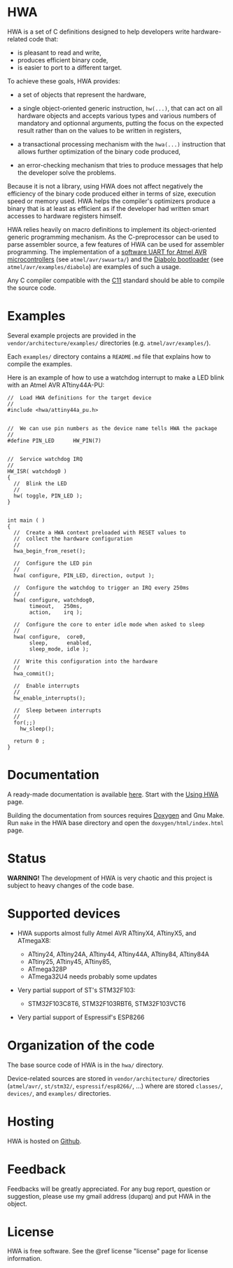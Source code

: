 
HWA
===

HWA is a set of C definitions designed to help developers write hardware-related
code that:

 * is pleasant to read and write,
 * produces efficient binary code,
 * is easier to port to a different target.

To achieve these goals, HWA provides:

 * a set of objects that represent the hardware,

 * a single object-oriented generic instruction, `hw(...)`, that can act on all
   hardware objects and accepts various types and various numbers of mandatory
   and optionnal arguments, putting the focus on the expected result rather than
   on the values to be written in registers,

 * a transactional processing mechanism with the `hwa(...)` instruction that
   allows further optimization of the binary code produced,

 * an error-checking mechanism that tries to produce messages that help the
   developer solve the problems.

Because it is not a library, using HWA does not affect negatively the efficiency
of the binary code produced either in terms of size, execution speed or memory
used. HWA helps the compiler's optimizers produce a binary that is at least as
efficient as if the developer had written smart accesses to hardware registers
himself.

HWA relies heavily on macro definitions to implement its object-oriented generic
programming mechanism. As the C-preprocessor can be used to parse assembler
source, a few features of HWA can be used for assembler programming. The
implementation of a [software UART for Atmel AVR
microcontrollers](atmelavr_swuarta.html) (see `atmel/avr/swuarta/`) and the
[Diabolo bootloader](atmelavr_diabolo.html) (see `atmel/avr/examples/diabolo`)
are examples of such a usage.

Any C compiler compatible with the
[C11](https://en.wikipedia.org/wiki/C11_%28C_standard_revision%29) standard
should be able to compile the source code.


Examples
========

Several example projects are provided in the `vendor/architecture/examples/`
directories (e.g. `atmel/avr/examples/`).

Each `examples/` directory contains a `README.md` file that explains how to
compile the examples.

Here is an example of how to use a watchdog interrupt to make a LED blink with
an Atmel AVR ATtiny44A-PU:


    //  Load HWA definitions for the target device
    //
    #include <hwa/attiny44a_pu.h>


    //  We can use pin numbers as the device name tells HWA the package
    //
    #define PIN_LED      HW_PIN(7)


    //  Service watchdog IRQ
    //
    HW_ISR( watchdog0 )
    {
      //  Blink the LED
      //
      hw( toggle, PIN_LED );
    }


    int main ( )
    {
      //  Create a HWA context preloaded with RESET values to
      //  collect the hardware configuration
      //
      hwa_begin_from_reset();

      //  Configure the LED pin
      //
      hwa( configure, PIN_LED, direction, output );

      //  Configure the watchdog to trigger an IRQ every 250ms
      //
      hwa( configure, watchdog0,
           timeout,   250ms,
           action,    irq );

      //  Configure the core to enter idle mode when asked to sleep
      //
      hwa( configure,  core0,
           sleep,      enabled,
           sleep_mode, idle );

      //  Write this configuration into the hardware
      //
      hwa_commit();

      //  Enable interrupts
      //
      hw_enable_interrupts();

      //  Sleep between interrupts
      //
      for(;;)
        hw_sleep();

      return 0 ;
    }


Documentation
=============

A ready-made documentation is available
[here](http://duparq.free.fr/hwa/index.html). Start with the [Using
HWA](using.html) page.

Building the documentation from sources requires
[Doxygen](http://www.stack.nl/~dimitri/doxygen/) and Gnu Make. Run `make` in the
HWA base directory and open the `doxygen/html/index.html` page.


Status
======

__WARNING!__ The development of HWA is very chaotic and this project is subject
to heavy changes of the code base.


Supported devices
=================

 * HWA supports almost fully Atmel AVR ATtinyX4, ATtinyX5, and ATmegaX8:
   * ATtiny24, ATtiny24A, ATtiny44, ATtiny44A, ATtiny84, ATtiny84A
   * ATtiny25, ATtiny45, ATtiny85,
   * ATmega328P
   * ATmega32U4 needs probably some updates

 * Very partial support of ST's STM32F103:
   * STM32F103C8T6, STM32F103RBT6, STM32F103VCT6

 * Very partial support of Espressif's ESP8266


Organization of the code
========================

The base source code of HWA is in the `hwa/` directory.

Device-related sources are stored in `vendor/architecture/` directories
(`atmel/avr/`, `st/stm32/`, `espressif/esp8266/`, ...) where are stored
`classes/`, `devices/`, and `examples/` directories.


Hosting
=======

HWA is hosted on [Github](http://github.com/duparq/hwa).


Feedback
========

Feedbacks will be greatly appreciated. For any bug report, question or
suggestion, please use my gmail address (duparq) and put HWA in the object.


License
=======

HWA is free software. See the @ref license "license" page for license information.

<br>
